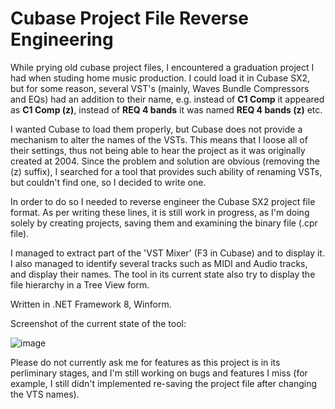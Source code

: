 # Cubase Project File Reverse Engineering 

While prying old cubase project files, I encountered a graduation project I had when studing home music production.
I could load it in Cubase SX2, but for some reason, several VST's (mainly, Waves Bundle Compressors and EQs) had an addition to their name, e.g. instead of **C1 Comp** it appeared as **C1 Comp (z)**, instead of **REQ 4 bands** it was named **REQ 4 bands (z)** etc.

I wanted Cubase to load them properly, but Cubase does not provide a mechanism to alter the names of the VSTs. 
This means that I loose all of their settings, thus not being able to hear the project as it was originally created at 2004.
Since the problem and solution are obvious (removing the (z) suffix), I searched for a tool that provides such ability of renaming VSTs, but couldn't find one, so I decided to write one.

In order to do so I needed to reverse engineer the Cubase SX2 project file format.
As per writing these lines, it is still work in progress, as I'm doing solely by creating projects, saving them and examining the binary file (.cpr file).

I managed to extract part of the 'VST Mixer' (F3 in Cubase) and to display it. I also managed to identify several tracks such as MIDI and Audio tracks, and display their names.
The tool in its current state also try to display the file hierarchy in a Tree View form.

Written in .NET Framework 8, Winform.

Screenshot of the current state of the tool:

![image](https://github.com/omeriko9/Cubase-Project-File-Reverse-Engineering/assets/5153984/f8419e71-9c79-4784-9f86-d056c6fd4528)

Please do not currently ask me for features as this project is in its perliminary stages, and I'm still working on bugs and features I miss (for example, I still didn't implemented re-saving the project file after changing the VTS names).
